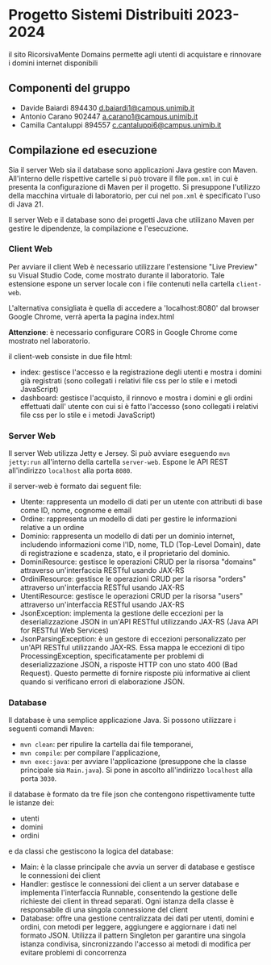 # Progetto Sistemi Distribuiti 2023-2024

il sito RicorsivaMente Domains permette agli utenti di acquistare e rinnovare i domini internet disponibili

## Componenti del gruppo

* Davide Baiardi 894430 <d.baiardi1@campus.unimib.it>
* Antonio Carano 902447 <a.carano1@campus.unimib.it>
* Camilla Cantaluppi 894557 <c.cantaluppi6@campus.unimib.it>

## Compilazione ed esecuzione

Sia il server Web sia il database sono applicazioni Java gestire con Maven. All'interno delle rispettive cartelle si può trovare il file `pom.xml` in cui è presenta la configurazione di Maven per il progetto. Si presuppone l'utilizzo della macchina virtuale di laboratorio, per cui nel `pom.xml` è specificato l'uso di Java 21.

Il server Web e il database sono dei progetti Java che utilizano Maven per gestire le dipendenze, la compilazione e l'esecuzione.

### Client Web

Per avviare il client Web è necessario utilizzare l'estensione "Live Preview" su Visual Studio Code, come mostrato durante il laboratorio. Tale estensione espone un server locale con i file contenuti nella cartella `client-web`.

L'alternativa consigliata è quella di accedere a 'localhost:8080' dal browser Google Chrome, verrà aperta la pagina index.html

**Attenzione**: è necessario configurare CORS in Google Chrome come mostrato nel laboratorio.

il client-web consiste in due file html:
* index: gestisce l'accesso e la registrazione degli utenti e mostra i domini già registrati (sono collegati i relativi file css per lo stile e i metodi JavaScript)
* dashboard: gestisce l'acquisto, il rinnovo e mostra i domini e gli ordini effettuati dall' utente con cui si è fatto l'accesso (sono collegati i relativi file css per lo stile e i metodi JavaScript)


### Server Web

Il server Web utilizza Jetty e Jersey. Si può avviare eseguendo `mvn jetty:run` all'interno della cartella `server-web`. Espone le API REST all'indirizzo `localhost` alla porta `8080`.

il server-web è formato dai seguent file:
* Utente: rappresenta un modello di dati per un utente con attributi di base come ID, nome, cognome e email
* Ordine: rappresenta un modello di dati per gestire le informazioni relative a un ordine
* Dominio: rappresenta un modello di dati per un dominio internet, includendo informazioni come l'ID, nome, TLD (Top-Level Domain), date di registrazione e scadenza, stato, e il proprietario del dominio.
* DominiResource: gestisce le operazioni CRUD per la risorsa "domains" attraverso un'interfaccia RESTful usando JAX-RS
* OrdiniResource: gestisce le operazioni CRUD per la risorsa "orders" attraverso un'interfaccia RESTful usando JAX-RS
* UtentiResource: gestisce le operazioni CRUD per la risorsa "users" attraverso un'interfaccia RESTful usando JAX-RS
* JsonException: implementa la gestione delle eccezioni per la deserializzazione JSON in un'API RESTful utilizzando JAX-RS (Java API for RESTful Web Services)
* JsonParsingException: è un gestore di eccezioni personalizzato per un'API RESTful utilizzando JAX-RS. Essa mappa le eccezioni di tipo ProcessingException, specificatamente per problemi di deserializzazione JSON, a risposte HTTP con uno stato 400 (Bad Request). Questo permette di fornire risposte più informative ai client quando si verificano errori di elaborazione JSON.


### Database

Il database è una semplice applicazione Java. Si possono utilizzare i seguenti comandi Maven:

* `mvn clean`: per ripulire la cartella dai file temporanei,
* `mvn compile`: per compilare l'applicazione,
* `mvn exec:java`: per avviare l'applicazione (presuppone che la classe principale sia `Main.java`). Si pone in ascolto all'indirizzo `localhost` alla porta `3030`.

il database è formato da tre file json che contengono rispettivamente tutte le istanze dei:
* utenti
* domini
* ordini

e da classi che gestiscono la logica del database:
* Main: è la classe principale che avvia un server di database e gestisce le connessioni dei client
* Handler: gestisce le connessioni dei client a un server database e implementa l'interfaccia Runnable, consentendo la gestione delle richieste dei client in thread separati. Ogni istanza della classe è responsabile di una singola connessione del client
* Database: offre una gestione centralizzata dei dati per utenti, domini e ordini, con metodi per leggere, aggiungere e aggiornare i dati nel formato JSON. Utilizza il pattern Singleton per garantire una singola istanza condivisa, sincronizzando l'accesso ai metodi di modifica per evitare problemi di concorrenza
